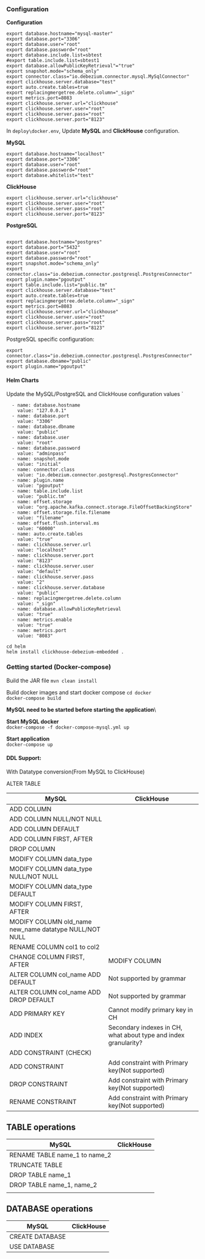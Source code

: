 
### Configuration
**Configuration**
```
export database.hostname="mysql-master"
export database.port="3306"
export database.user="root"
export database.password="root"
export database.include.list=sbtest
#export table.include.list=sbtest1
export database.allowPublicKeyRetrieval"="true"
export snapshot.mode="schema_only"
export connector.class="io.debezium.connector.mysql.MySqlConnector"
export clickhouse.server.database="test"
export auto.create.tables=true
export replacingmergetree.delete.column="_sign"
export metrics.port=8083
export clickhouse.server.url="clickhouse"
export clickhouse.server.user="root"
export clickhouse.server.pass="root"
export clickhouse.server.port="8123"

```

In `deploy\docker.env`, Update **MySQL** and **ClickHouse** configuration.


**MySQL**
```
export database.hostname="localhost"
export database.port="3306"
export database.user="root"
export database.password="root"
export database.whitelist="test"
```
**ClickHouse**
```
export clickhouse.server.url="clickhouse"
export clickhouse.server.user="root"
export clickhouse.server.pass="root"
export clickhouse.server.port="8123"
```

**PostgreSQL**
```

export database.hostname="postgres"
export database.port="5432"
export database.user="root"
export database.password="root"
export snapshot.mode="schema_only"
export connector.class="io.debezium.connector.postgresql.PostgresConnector"
export plugin.name="pgoutput"
export table.include.list="public.tm"
export clickhouse.server.database="test"
export auto.create.tables=true
export replacingmergetree.delete.column="_sign"
export metrics.port=8083
export clickhouse.server.url="clickhouse"
export clickhouse.server.user="root"
export clickhouse.server.pass="root"
export clickhouse.server.port="8123"
```

PostgreSQL specific configuration:
```
export connector.class="io.debezium.connector.postgresql.PostgresConnector"
export database.dbname="public"
export plugin.name="pgoutput"
```

#### Helm Charts
Update the MySQL/PostgreSQL and ClickHouse configuration values 
`
```
  - name: database.hostname
    value: "127.0.0.1"
  - name: database.port
    value: "3306"
  - name: database.dbname
    value: "public"
  - name: database.user
    value: "root"
  - name: database.password
    value: "adminpass"
  - name: snapshot.mode
    value: "initial"
  - name: connector.class
    value: "io.debezium.connector.postgresql.PostgresConnector"
  - name: plugin.name
    value: "pgoutput"
  - name: table.include.list
    value: "public.tm"
  - name: offset.storage
    value: "org.apache.kafka.connect.storage.FileOffsetBackingStore"
  - name: offset.storage.file.filename
    value: "filename"
  - name: offset.flush.interval.ms
    value: "60000"
  - name: auto.create.tables
    value: "true"
  - name: clickhouse.server.url
    value: "localhost"
  - name: clickhouse.server.port
    value: "8123"
  - name: clickhouse.server.user
    value: "default"
  - name: clickhouse.server.pass
    value: "2"
  - name: clickhouse.server.database
    value: "public"
  - name: replacingmergetree.delete.column
    value: "_sign"
  - name: database.allowPublicKeyRetrieval
    value: "true"
  - name: metrics.enable
    value: "true"
  - name: metrics.port
    value: "8083"
```


```
cd helm
helm install clickhouse-debezium-embedded .

```
### Getting started (Docker-compose)

Build the JAR file
`mvn clean install`

Build docker images and start docker compose
`cd docker` \
`docker-compose build`

**MySQL need to be started before starting the application**\

**Start MySQL docker** \
`docker-compose -f docker-compose-mysql.yml up`

**Start application**\
`docker-compose up`


#### DDL Support:
With Datatype conversion(From MySQL to ClickHouse)

ALTER TABLE

| MySQL                                                  | ClickHouse                                                      |
|--------------------------------------------------------|-----------------------------------------------------------------|
| ADD COLUMN                                             |                                                                 |
| ADD COLUMN NULL/NOT NULL                               |                                                                 |
| ADD COLUMN DEFAULT                                     |                                                                 |
| ADD COLUMN FIRST, AFTER                                |                                                                 |
| DROP COLUMN                                            |                                                                 |
| MODIFY COLUMN data_type                                |                                                                 |
| MODIFY COLUMN data_type NULL/NOT NULL                  |                                                                 |
| MODIFY COLUMN data_type DEFAULT                        |                                                                 |
| MODIFY COLUMN FIRST, AFTER                             |                                                                 |
| MODIFY COLUMN old_name new_name datatype NULL/NOT NULL |                                                                 |
| RENAME COLUMN col1 to col2                             |                                                                 |
| CHANGE COLUMN FIRST, AFTER                             | MODIFY COLUMN                                                   |
| ALTER COLUMN col_name ADD DEFAULT                      | Not supported by grammar                                        |
| ALTER COLUMN col_name ADD DROP DEFAULT                 | Not supported by grammar                                        |
| ADD PRIMARY KEY                                        | Cannot modify primary key in CH                                 |
| ADD INDEX                                              | Secondary indexes in CH, what about type and index granularity? |
| ADD CONSTRAINT  (CHECK)                                |                                                                 |
| ADD CONSTRAINT                                         | Add constraint with Primary key(Not supported)                  |
| DROP CONSTRAINT                                        | Add constraint with Primary key(Not supported)                  |
| RENAME CONSTRAINT                                      | Add constraint with Primary key(Not supported)                  |


## TABLE operations
| MySQL                | ClickHouse |
|----------------------|------------|
| RENAME TABLE name_1 to name_2 |            |
| TRUNCATE TABLE       |            |
| DROP TABLE name_1    |            |
| DROP TABLE name_1, name_2 |            |
|                      |            |

## DATABASE operations
| MySQL           | ClickHouse |
|-----------------|------------|
| CREATE DATABASE |            |
| USE DATABASE    |            |

